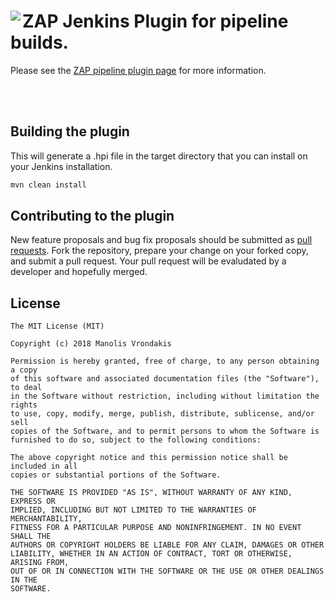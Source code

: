 <a href='https://www.owasp.org/index.php/OWASP_Zed_Attack_Proxy_Project' align="top"><img align="left" src='https://github.com/vrondakis/zap-jenkins-pipeline-plugin/raw/master/src/main/webapp/logo.png'></a>
ZAP Jenkins Plugin for pipeline builds. 
===
Please see the [ZAP pipeline plugin page](https://plugins.jenkins.io/zap-pipeline) for more information.

<br><br>
## Building the plugin

This will generate a .hpi file in the target directory that you can install on your Jenkins installation.

```groovy
mvn clean install
```

## Contributing to the plugin
New feature proposals and bug fix proposals should be submitted as [pull requests](https://help.github.com/articles/creating-a-pull-request). Fork the repository, prepare your change on your forked copy, and submit a pull request. Your pull request will be evaludated by a developer and hopefully merged.


## License

	The MIT License (MIT)
	
	Copyright (c) 2018 Manolis Vrondakis
	
	Permission is hereby granted, free of charge, to any person obtaining a copy
	of this software and associated documentation files (the "Software"), to deal
	in the Software without restriction, including without limitation the rights
	to use, copy, modify, merge, publish, distribute, sublicense, and/or sell
	copies of the Software, and to permit persons to whom the Software is
	furnished to do so, subject to the following conditions:
	
	The above copyright notice and this permission notice shall be included in all
	copies or substantial portions of the Software.
	
	THE SOFTWARE IS PROVIDED "AS IS", WITHOUT WARRANTY OF ANY KIND, EXPRESS OR
	IMPLIED, INCLUDING BUT NOT LIMITED TO THE WARRANTIES OF MERCHANTABILITY,
	FITNESS FOR A PARTICULAR PURPOSE AND NONINFRINGEMENT. IN NO EVENT SHALL THE
	AUTHORS OR COPYRIGHT HOLDERS BE LIABLE FOR ANY CLAIM, DAMAGES OR OTHER
	LIABILITY, WHETHER IN AN ACTION OF CONTRACT, TORT OR OTHERWISE, ARISING FROM,
	OUT OF OR IN CONNECTION WITH THE SOFTWARE OR THE USE OR OTHER DEALINGS IN THE
	SOFTWARE.
